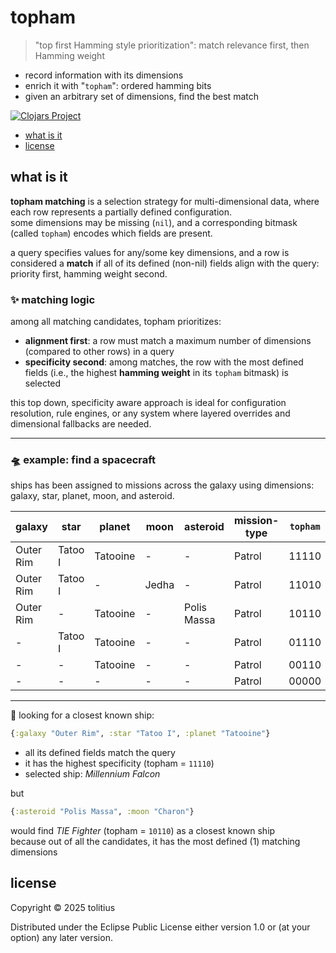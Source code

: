 # topham

> "top first Hamming style prioritization": match relevance first, then Hamming weight

* record information with its dimensions
* enrich it with "`topham`": ordered hamming bits
* given an arbitrary set of dimensions, find the best match

[![Clojars Project](https://clojars.org/tolitius/topham/latest-version.svg)](http://clojars.org/tolitius/topham)

- [what is it](#what-is-it)
- [license](#license)

## what is it

**topham matching** is a selection strategy for multi-dimensional data, where each row represents a partially defined configuration.<br/>
some dimensions may be missing (`nil`), and a corresponding bitmask (called `topham`) encodes which fields are present.

a query specifies values for any/some key dimensions, and a row is considered a **match** if all of its defined (non-nil) fields align with the query: priority first, hamming weight second.

### ✨ matching logic

among all matching candidates, topham prioritizes:

 * **alignment first**: a row must match a maximum number of dimensions (compared to other rows) in a query
 * **specificity second**: among matches, the row with the most defined fields (i.e., the highest **hamming weight** in its `topham` bitmask) is selected

this top down, specificity aware approach is ideal for configuration resolution, rule engines, or any system where layered overrides and dimensional fallbacks are needed.

---

### 🛸 example: find a spacecraft

ships has been assigned to missions across the galaxy using dimensions: galaxy, star, planet, moon, and asteroid.

| galaxy      | star       | planet     | moon      | asteroid     | mission-type | `topham` | ship              |
|-------------|------------|------------|-----------|--------------|--------------|----------|-------------------|
| Outer Rim   | Tatoo I    | Tatooine   | -         | -            | Patrol       | 11110    | *Millennium Falcon* |
| Outer Rim   | Tatoo I    | -          | Jedha     | -            | Patrol       | 11010    | *Ghost*           |
| Outer Rim   | -          | Tatooine   | -         | Polis Massa  | Patrol       | 10110    | *TIE Fighter*     |
| -           | Tatoo I    | Tatooine   | -         | -            | Patrol       | 01110    | *X-Wing*          |
| -           | -          | Tatooine   | -         | -            | Patrol       | 00110    | *Starfighter*     |
| -           | -          | -          | -         | -            | Patrol       | 00000    | *Y-Wing*          |

---

🧭 looking for a closest known ship:

```clojure
{:galaxy "Outer Rim", :star "Tatoo I", :planet "Tatooine"}
```
* all its defined fields match the query
* it has the highest specificity (topham = `11110`)
* selected ship: *Millennium Falcon*

but

```clojure
{:asteroid "Polis Massa", :moon "Charon"}
```

would find *TIE Fighter* (topham = `10110`) as a closest known ship<br/>
because out of all the candidates, it has the most defined (1) matching dimensions

## license

Copyright © 2025 tolitius

Distributed under the Eclipse Public License either version 1.0 or (at
your option) any later version.
